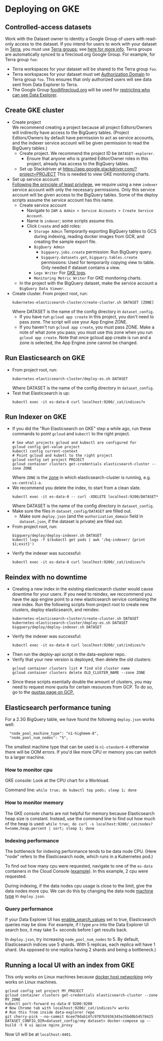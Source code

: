 # Deploying on GKE

## Controlled-access datasets
Work with the Dataset owner to identity a Google Group of users with read-only
access to the dataset. If you intend for users to work with your dataset in
[Terra](https://http://app.terra.bio), you must use
[Terra groups](https://app.terra.bio/#groups); see
[here for more info](https://software.broadinstitute.org/firecloud/documentation/article?id=9553).
Terra groups are automatically synced to a firecloud.org Google Group. For
example, for Terra group `foo`:
* Terra workspaces for your dataset will be shared to the Terra group `foo`.
* Terra workspaces for your dataset must set
  [Authorization Domain](https://gatkforums.broadinstitute.org/firecloud/discussion/9524/authorization-domains)
  to Terra group `foo`. This ensures that only authorized users will see data
  sent from Data Explorer to Terra.
* The Google Group foo@firecloud.org will be used for
  [restricting who can see Data Explorer](https://github.com/DataBiosphere/data-explorer/tree/master/deploy#enable-access-control).

## Create GKE cluster
* Create project  
  We recommend creating a
  project because all project Editors/Owners will indirectly have
  access to the BigQuery tables. (Project Editors/Owners by default have
  permission to act as service accounts, and the indexer service account will be
  given permission to read the BigQuery tables.)
  * Create project. We recommend the project ID
  be `DATASET-explorer`.
    * Ensure that anyone who is
    granted Editor/Owner roles in this project, already has access to the BigQuery tables.
  * Set up Stackdriver at https://app.google.stackdriver.com/?project=PROJECT
  This is needed to view GKE monitoring charts.
* Set up service account  
[Following the principle of least privilege](https://cloud.google.com/kubernetes-engine/docs/tutorials/authenticating-to-cloud-platform#why_use_service_accounts),
we require using a new `indexer` service account with only the necessary permissions.
Only this service account will be given access to the BigQuery tables. Some of the deploy scripts
assume the service account has this name.
  * Create service account
    * Navigate to `IAM & Admin > Service Accounts > Create Service Account`.
    * Name is `indexer`; some scripts assume this.
    * Click `Create` and add roles:
      * `Storage Admin` Temporarily
    exporting BigQuery tables to GCS during indexing, reading
    docker images from GCR, and creating the sample export file.
      * `BigQuery Admin`
        * `bigquery.jobs.create` permission: Run BigQuery query.
        * `bigquery.datasets.get`, `bigquery.tables.create` permissions: Used for temporarily copying view to table. Only needed if dataset contains a view.
      * `Logs Writer` For [GKE logs](https://console.cloud.google.com/logs/viewer).
      * `Monitoring Metric Writer` For GKE monitoring charts.
  * In the project with the BigQuery dataset, make the service account a
  `BigQuery Data Viewer`.
* Create cluster. From project root, run:
  ```
  kubernetes-elasticsearch-cluster/create-cluster.sh DATASET [ZONE]
  ```
  Where DATASET is the name of the config directory in `dataset_config`.
    * If you have run `gcloud app create` in this project, you don't need to pass zone. The script will use your App Engine ZONE.
    * If you haven't run `gcloud app create`, you must pass ZONE. Make a note of what zone you pass; you must use this zone when you run `gcloud app create`.
  Note that once gcloud app create is run and a zone is selected, the App Engine zone cannot be changed.


## Run Elasticsearch on GKE
* From project root, run:
  ```
  kubernetes-elasticsearch-cluster/deploy-es.sh DATASET
  ```
  Where DATASET is the name of the config directory in `dataset_config`.
* Test that Elasticsearch is up:
  ```
  kubectl exec -it es-data-0 curl localhost:9200/_cat/indices?v
  ```

## Run Indexer on GKE
* If you did the "Run Elasticsearch on GKE" step a while ago, run
  these commands to point `gcloud` and `kubectl` to the right project.
  ```
  # See what projects gcloud and kubectl are configured for
  gcloud config get-value project
  kubectl config current-context
  # Point gcloud and kubetl to the right project
  gcloud config set project PROJECT
  gcloud container clusters get-credentials elasticsearch-cluster --zone ZONE
  ```
  Where `ZONE` is the
  [zone](https://console.cloud.google.com/kubernetes/list) in which
  elasticsearch-cluster is running, e.g. `us-central1-a`.
* We recommend you delete the index, to start from a clean slate.
  ```
  kubectl exec -it es-data-0 -- curl -XDELETE localhost:9200/DATASET*
  ```
  Where DATASET is the name of the config directory in `dataset_config`.
* Make sure the files in `dataset_config/DATASET` are filled out.
  * Make sure `deploy.json` (and the `authorization_domain` field in
    `dataset.json`, if the dataset is private) are filled out.
* From project root, run:
  ```
  bigquery/deploy/deploy-indexer.sh DATASET
  kubectl logs -f $(kubectl get pods | awk '/bq-indexer/ {print $1;exit}')
  ```
* Verify the indexer was successful:
  ```
  kubectl exec -it es-data-0 curl localhost:9200/_cat/indices?v
  ```

## Reindex with no downtime
* Creating a new index in the existing elasticsearch cluster would cause downtime
  for your users. If you need to reindex, we reccommend you have the app engine 
  point to a new elasticsearch service containing the new index. Run the following
  scripts from project root to create new clusters, deploy elasticsearch, and 
  reindex:
  ```
  kubernetes-elasticsearch-cluster/create-cluster.sh DATASET
  kubernetes-elasticsearch-cluster/deploy-es.sh DATASET
  bigquery/deploy/deploy-indexer.sh DATASET
  ```
* Verify the indexer was successful:
  ```
  kubectl exec -it es-data-0 curl localhost:9200/_cat/indices?v
  ```
* Then run the deploy-api script in the data-explorer repo.
* Verify that your new version is deployed, then delete the old clusters:
  ```
  gcloud container clusters list # find old cluster name
  gcloud container clusters delete OLD_CLUSTER_NAME --zone ZONE
  ```
* Since these scripts esentially double the amount of clusters, you may need
  to request more quota for certain resources from GCP. To do so, go to the
  [quotas page on GCP.](https://pantheon.corp.google.com/iam-admin/quotas?usage=USED)

## Elasticsearch performance tuning

For a 2.3G BigQuery table, we have found the following `deploy.json` works well:
```
  "node_pool_machine_type": "n1-highmem-8",
  "node_pool_num_nodes": "5",
```
The smallest machine type that can be used is `n1-standard-4` otherwise there
will be OOM errors. If you'd like more CPU or memory you can switch to a
larger machine.

### How to monitor cpu

GKE console: Look at the CPU chart for a Workload.

Command line: `while true; do kubectl top pods; sleep 1; done`

### How to monitor memory

The GKE console charts are not helpful for memory because Elasticsearch heap
size is constant. Instead, use the command line to find out how much of the
heap is used: `while true; do curl -s localhost:9200/_cat/nodes?h=name,heap.percent | sort; sleep 1; done`

### Indexing performance

The bottleneck for indexing performance tends to be data node CPU.
(Here "node" refers to the Elasticsearch node, which runs in a Kubernetes pod.)

To find out how many cpu were requested, navigate to one of the `es-data`
containers in the Cloud Console ([example](https://i.imgur.com/iwygmh9.png)).
In this example, 2 cpu were requested.

During indexing, if the data nodes cpu usage is close to the limit,
give the data nodes more cpu. We can do this by changing the data node
[machine type](https://cloud.google.com/compute/docs/machine-types) in `deploy.json`.

### Query performance

If your Data Explorer UI has [enable_search_values](https://github.com/DataBiosphere/data-explorer/blob/2daf10777470b17f3f43df1685eca0e41323389b/dataset_config/template/ui.json#L24)
set to true, Elasticsearch queries may be slow. For example, if I type `pre`
into the Data Explorer UI search box, it may take 5+ seconds before I get
results back.

In `deploy.json`, try increasing `node_pool_num_nodes` to 5.
By default, Elasticsearch indices use 5 shards. With 5 replicas, each replica
will have 1 shard. (As opposed to one replica having 2 shards and being a
bottleneck.)

## Running a local UI with an index from GKE

This only works on Linux machines because [docker host networking](https://docs.docker.com/network/host/)
only works on Linux machines.

```
gcloud config set project MY_PROJECT
gcloud container clusters get-credentials elasticsearch-cluster --zone MY_ZONE
kubectl port-forward es-data-0 9200:9200
# Now Chrome tab with localhost:9200/_cat/indices?v works
# Run this from inside data-explorer repo
git cherry-pick --no-commit 6cee79dab14fc9707b5936345e35bd0b54578425
DATASET_CONFIG_DIR=dataset_config/<my dataset> docker-compose up --build -t 0 ui apise nginx_proxy
```
Now UI will be at `localhost:4401`.
